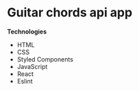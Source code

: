 
# Guitar chords api app

**Technologies**

- HTML
- CSS
- Styled Components
- JavaScript
- React
- Eslint


